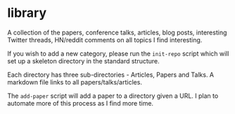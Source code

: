 # library
A collection of the papers, conference talks, articles, blog posts, interesting Twitter threads, HN/reddit comments on all topics I find interesting. 

If you wish to add a new category, please run the `init-repo` script which will set up a skeleton directory in the standard structure. 

Each directory has three sub-directories - Articles, Papers and Talks. A markdown file links to all papers/talks/articles.

The `add-paper` script will add a paper to a directory given a URL. I plan to automate more of this process as I find more time.
